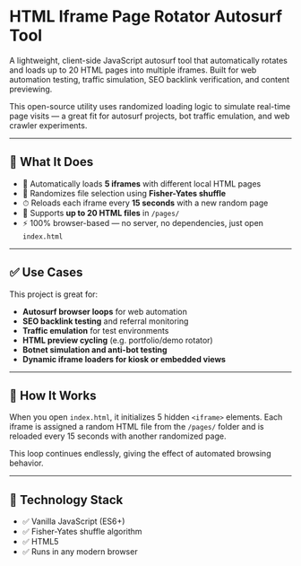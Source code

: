 # HTML Iframe Page Rotator Autosurf Tool

A lightweight, client-side JavaScript autosurf tool that automatically rotates and loads up to 20 HTML pages into multiple iframes. Built for web automation testing, traffic simulation, SEO backlink verification, and content previewing.

This open-source utility uses randomized loading logic to simulate real-time page visits — a great fit for autosurf projects, bot traffic emulation, and web crawler experiments.

---

## 🚀 What It Does

- 🔁 Automatically loads **5 iframes** with different local HTML pages
- 🎲 Randomizes file selection using **Fisher-Yates shuffle**
- ⏱ Reloads each iframe every **15 seconds** with a new random page
- 📄 Supports **up to 20 HTML files** in `/pages/`
- ⚡️ 100% browser-based — no server, no dependencies, just open `index.html`

---

## ✅ Use Cases

This project is great for:

- **Autosurf browser loops** for web automation
- **SEO backlink testing** and referral monitoring
- **Traffic emulation** for test environments
- **HTML preview cycling** (e.g. portfolio/demo rotator)
- **Botnet simulation and anti-bot testing**
- **Dynamic iframe loaders for kiosk or embedded views**

---

## 📄 How It Works

When you open `index.html`, it initializes 5 hidden `<iframe>` elements. Each iframe is assigned a random HTML file from the `/pages/` folder and is reloaded every 15 seconds with another randomized page.

This loop continues endlessly, giving the effect of automated browsing behavior.

---

## 🧠 Technology Stack

- ✅ Vanilla JavaScript (ES6+)
- ✅ Fisher-Yates shuffle algorithm
- ✅ HTML5
- ✅ Runs in any modern browser

